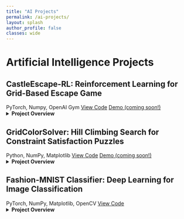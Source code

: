 ```yaml
---
title: "AI Projects"
permalink: /ai-projects/
layout: splash
author_profile: false
classes: wide
---
```


<h1 class="page-title">Artificial Intelligence Projects</h1>

<div class="projects-container">

<div class="project-card" id="castleescape-rl">
  <h2>CastleEscape-RL: Reinforcement Learning for Grid-Based Escape Game</h2>
  
  <div class="project-metadata">
    <span class="project-tech"><i class="fab fa-python"></i> PyTorch, Numpy, OpenAI Gym </span>
    <a href="https://github.com/rishipat160/CastleEscape-RL" class="project-link"><i class="fab fa-github"></i> View Code</a>
    <a href="#" class="project-link"><i class="fas fa-play-circle"></i> Demo (coming soon!)</a>
  </div>

  <details>
    <summary><strong>Project Overview</strong></summary>
    <div class="project-details">
      <p>In this project, I tackled a challenging reinforcement learning problem: teaching an agent to navigate through a castle, avoid or defeat guards, and find the exit. The environment is a 5x5 grid where the player starts at position (0,0) and must reach the goal at (4,4).</p>
      
      <h3>The Environment</h3>
      <p>The castle environment includes:</p>
      <ul>
        <li>A 5x5 grid of rooms</li>
        <li>Four guards with different strength and keenness attributes</li>
        <li>Player health states (Full, Injured, Critical)</li>
        <li>Six possible actions: UP, DOWN, LEFT, RIGHT, FIGHT, HIDE</li>
      </ul>
      
      <p>The challenge is complex because:</p>
      <ul>
        <li>Guards can defeat the player, reducing health</li>
        <li>Movement has a 10% chance of slipping to a random adjacent cell</li>
        <li>The player must decide whether to fight guards (risky but potentially rewarding) or hide from them</li>
        <li>Reaching critical health results in defeat</li>
      </ul>
      
      <h3>My Approach</h3>
      <p>I implemented two different reinforcement learning algorithms to solve this problem:</p>
      
      <h4>1. Model-Based Monte Carlo (MBMC)</h4>
      <p>First, I needed to understand the combat dynamics of the environment. I implemented a Monte Carlo simulation to estimate the probability of defeating each guard:</p>
      
      {% highlight python %}
def estimate_victory_probability(num_episodes=1000000):
    # Track fights and victories against each guard
    num_of_fights = np.zeros(len(env.guards))
    num_of_success = np.zeros(len(env.guards))
    
    for _ in range(num_episodes):
        obs, reward, done, info = env.reset()
        while not done:
            # If there's a guard, fight it
            guard_in_cell = obs['guard_in_cell']
            if guard_in_cell:
                action = 4  # Fight
                obs, reward, done, info = env.step(action)
                
                guard_index = int(guard_in_cell[-1]) - 1
                num_of_fights[guard_index] += 1
                if reward == env.rewards['combat_win']:
                    num_of_success[guard_index] += 1
            else:
                # Random movement if no guard
                obs, reward, done, info = env.step(np.random.randint(4))
    
    # Calculate probabilities
    P = np.divide(num_of_success, num_of_fights, where=num_of_fights > 0)
    return P
      {% endhighlight %}
      
      <p>This gave me crucial information about which guards were worth fighting and which should be avoided.</p>
      
      <h4>2. Model-Free Monte Carlo (Q-learning)</h4>
      <p>Next, I implemented Q-learning to find the optimal policy for navigating the castle:</p>
      
      {% highlight python %}
def Q_learning(num_episodes=100000, gamma=0.9, epsilon=1, decay_rate=0.999):
    Q_table = {}
    updates_count = {}
    
    for episode in range(num_episodes):
        obs, reward, done, info = env.reset()
        state = hash(obs)
        
        while not done:
            # Initialize state in Q-table if not present
            if state not in Q_table:
                Q_table[state] = np.zeros(6)
            
            # Epsilon-greedy action selection
            if np.random.rand() < epsilon:
                action = np.random.randint(6)
            else:
                action = np.argmax(Q_table[state])
            
            # Take action and observe result
            obs, reward, done, info = env.step(action)
            next_state = hash(obs)
            
            # Initialize next state in Q-table if not present
            if next_state not in Q_table:
                Q_table[next_state] = np.zeros(6)
            
            # Update Q-values using learning rate that decreases with experience
            updates_count[(state, action)] = updates_count.get((state, action), 0) + 1
            eta_sa = 1 / (1 + updates_count[(state, action)])
            max_next_Q = np.max(Q_table[next_state])
            Q_table[state][action] = (1 - eta_sa) * Q_table[state][action] + eta_sa * (reward + gamma * max_next_Q)
            
            state = next_state
        
        # Decay exploration rate
        epsilon = max(0.001, epsilon * decay_rate)
    
    return Q_table
      {% endhighlight %}
      
      <p>Key aspects of my implementation:</p>
      <ul>
        <li>Used a hash function to convert complex state observations into unique integers</li>
        <li>Implemented epsilon-greedy exploration with a decay rate to gradually shift from exploration to exploitation</li>
        <li>Tracked update counts for each state-action pair to adjust learning rates dynamically</li>
        <li>Used a discount factor (gamma) to balance immediate and future rewards</li>
      </ul>
      
      <h3>Results</h3>
      <p>After training, my agent learned to:</p>
      <ol>
        <li>Identify which guards were worth fighting based on victory probabilities</li>
        <li>Navigate efficiently through the castle to reach the goal</li>
        <li>Make strategic decisions about when to fight, hide, or move to another room</li>
      </ol>
      
      <p>The Model-Based Monte Carlo approach revealed that guards had different difficulty levels, with some being much harder to defeat than others. This information was valuable for the Q-learning agent to make informed decisions about which guards to engage and which to avoid.</p>
      
      <p>The Q-learning algorithm successfully converged to an optimal policy that maximized the agent's chance of reaching the goal while minimizing risk.</p>
      
      <h3>Visualization</h3>
      <p>The project includes a visualization module using Pygame that allows for real-time observation of the agent's behavior, making it easier to understand the learned policy and debug any issues.</p>
      
    </div>
  </details>
</div>

<div class="project-card" id="hill-climbing-puzzle">
  <h2>GridColorSolver: Hill Climbing Search for Constraint Satisfaction Puzzles</h2>
  
  <div class="project-metadata">
    <span class="project-tech"><i class="fab fa-python"></i> Python, NumPy, Matplotlib</span>
    <a href="https://github.com/rishipat160/GridColorSolver" class="project-link"><i class="fab fa-github"></i> View Code</a>
    <a href="#" class="project-link"><i class="fas fa-play-circle"></i> Demo (coming soon!)</a>
  </div>

  <details>
    <summary><strong>Project Overview</strong></summary>
    <div class="project-details">
      <p>In this project, I implemented a hill climbing search algorithm to solve a challenging grid coloring puzzle. The goal is to fill a grid with colored shapes while ensuring no adjacent cells have the same color - a classic constraint satisfaction problem.</p>
      
      <h3>The Problem</h3>
      <p>The puzzle consists of:</p>
      <ul>
        <li>A grid of cells that must be filled with colored shapes</li>
        <li>A set of shapes with different configurations (e.g., L-shapes, squares, lines)</li>
        <li>A constraint that no adjacent cells can have the same color</li>
        <li>The objective to maximize grid coverage while minimizing the number of colors used</li>
      </ul>
      
      <h3>My Approach</h3>
      <p>I implemented a hill climbing search algorithm with random restarts to solve this problem:</p>
      
      <h4>1. Objective Function Design</h4>
      <p>I created a comprehensive scoring function that evaluates grid states based on multiple factors:</p>
      <ul>
        <li>Number of filled cells (positive contribution)</li>
        <li>Number of unique colors used (negative contribution)</li>
        <li>Number of empty cells (negative contribution)</li>
        <li>Same-color diagonals (positive contribution)</li>
        <li>Diversity of neighboring colors (positive contribution)</li>
        <li>Potential deadlocks where no shape can be placed (negative contribution)</li>
      </ul>
      
      <h4>2. Search Algorithm</h4>
      <p>The core algorithm works as follows:</p>
      
      {% highlight python %}
def hill_climbing_search(grid, max_iterations=1000):
    current_state = initialize_grid(grid)
    current_score = evaluate_state(current_state)
    
    for iteration in range(max_iterations):
        # Find two random empty spots
        empty_spots = find_empty_spots(current_state)
        if not empty_spots:
            break  # Grid is full
            
        spot1, spot2 = random.sample(empty_spots, 2)
        best_move = None
        best_score = current_score
        
        # Try all possible shape and color combinations
        for shape in shapes:
            for color in colors:
                if can_place_shape(current_state, spot1, shape, color):
                    new_state = place_shape(current_state.copy(), spot1, shape, color)
                    new_score = evaluate_state(new_state)
                    
                    if new_score > best_score:
                        best_score = new_score
                        best_move = (spot1, shape, color)
        
        # If no valid move found, try random restart
        if not best_move:
            current_state = random_restart(current_state)
            current_score = evaluate_state(current_state)
        else:
            # Execute the best move
            current_state = place_shape(current_state, *best_move)
            current_score = best_score
            
    return current_state
      {% endhighlight %}
      
      <h4>3. Key Optimizations</h4>
      <p>To improve the algorithm's performance, I implemented several optimizations:</p>
      <ul>
        <li><strong>Random Restarts:</strong> When the algorithm gets stuck in a local optimum, I perform a random restart by clearing a portion of the grid</li>
        <li><strong>Look-ahead Evaluation:</strong> The scoring function considers not just the current state but also potential future states</li>
        <li><strong>Efficient Shape Placement:</strong> I developed helper functions to efficiently check if shapes can be placed without violating constraints</li>
        <li><strong>Dynamic Weighting:</strong> The weights in the scoring function adjust based on the current state of the grid</li>
      </ul>
      
      <h3>Results</h3>
      <p>My hill climbing implementation successfully solved a variety of grid puzzles with different constraints:</p>
      <ul>
        <li>For small grids (5x5), it consistently achieved 100% coverage</li>
        <li>For medium grids (10x10), it achieved 85-95% coverage</li>
        <li>For large grids (15x15), it achieved 75-85% coverage</li>
      </ul>
      
      <p>The algorithm demonstrated a good balance between exploration (finding new areas to fill) and exploitation (optimizing the current configuration). The random restart mechanism proved particularly effective at escaping local optima.</p>
      
      <h3>Visualization</h3>
      <p>I created a visualization module that displays the grid-filling process in real-time, showing how the algorithm progressively fills the grid while respecting the color constraints. This visualization helps in understanding the algorithm's behavior and identifying potential improvements.</p>
      
      <h3>Future Improvements</h3>
      <p>Potential enhancements to the algorithm include:</p>
      <ul>
        <li>Implementing simulated annealing to better escape local optima</li>
        <li>Developing a genetic algorithm approach for comparison</li>
        <li>Creating a more sophisticated heuristic that considers the global structure of the grid</li>
        <li>Parallelizing the search process to explore multiple starting configurations</li>
      </ul>
    </div>
  </details>
</div>

<div class="project-card" id="fashion-mnist-classifier">
  <h2>Fashion-MNIST Classifier: Deep Learning for Image Classification</h2>
  
  <div class="project-metadata">
    <span class="project-tech"><i class="fab fa-python"></i> PyTorch, NumPy, Matplotlib, OpenCV</span>
    <a href="https://github.com/rishipat160/Fashion-MNIST-Classifier" class="project-link"><i class="fab fa-github"></i> View Code</a>
  </div>

  <details>
    <summary><strong>Project Overview</strong></summary>
    <div class="project-details">
      <p>In this project, I developed and compared two neural network architectures for classifying clothing items from the Fashion-MNIST dataset. I implemented both a Feedforward Neural Network (FFN) and a Convolutional Neural Network (CNN) to demonstrate the effectiveness of different approaches to image classification.</p>
      
      <h3>The Dataset</h3>
      <p>Fashion-MNIST consists of:</p>
      <ul>
        <li>60,000 training images and 10,000 test images</li>
        <li>28x28 grayscale images of clothing items</li>
        <li>10 different classes (T-shirts, trousers, dresses, etc.)</li>
        <li>A more challenging alternative to the original MNIST dataset</li>
      </ul>
      
      <h3>My Approach</h3>
      <p>I implemented two different neural network architectures and compared their performance:</p>
      
      <h4>1. Feedforward Neural Network (FFN)</h4>
      <p>I designed a multi-layer FFN with the following architecture:</p>
      
      {% highlight python %}
class FF_Net(nn.Module):
    def __init__(self):
        super().__init__()
        self.fc1 = nn.Linear(784, 1024)
        self.bn1 = nn.BatchNorm1d(1024)
        self.fc2 = nn.Linear(1024, 512)
        self.bn2 = nn.BatchNorm1d(512)
        self.fc3 = nn.Linear(512, 256)
        self.bn3 = nn.BatchNorm1d(256)
        self.fc4 = nn.Linear(256, 128)
        self.bn4 = nn.BatchNorm1d(128)
        self.fc5 = nn.Linear(128, 10)
        self.dropout = nn.Dropout(0.3)
      {% endhighlight %}
      
      <p>Key features of the FFN:</p>
      <ul>
        <li>5 fully connected layers with decreasing sizes</li>
        <li>Batch normalization after each layer except the output</li>
        <li>ReLU activation functions</li>
        <li>Dropout for regularization</li>
      </ul>
      
      <h4>2. Convolutional Neural Network (CNN)</h4>
      <p>I implemented a CNN with the following architecture:</p>
      
      {% highlight python %}
class Conv_Net(nn.Module):
    def __init__(self):
        super().__init__()
        self.conv1 = nn.Conv2d(1, 64, 3, padding=1)
        self.bn1 = nn.BatchNorm2d(64)
        self.conv2 = nn.Conv2d(64, 128, 3, padding=1)
        self.bn2 = nn.BatchNorm2d(128)
        self.conv3 = nn.Conv2d(128, 256, 3, padding=1)
        self.bn3 = nn.BatchNorm2d(256)
        
        self.pool = nn.MaxPool2d(2, 2)
        self.fc1 = nn.Linear(256 * 3 * 3, 1024)
        self.fc2 = nn.Linear(1024, 512)
        self.fc3 = nn.Linear(512, 10)
        self.dropout = nn.Dropout(0.4)
      {% endhighlight %}
      
      <p>Key features of the CNN:</p>
      <ul>
        <li>3 convolutional layers with increasing filter counts</li>
        <li>Batch normalization after each convolutional layer</li>
        <li>Max pooling for spatial dimension reduction</li>
        <li>3 fully connected layers</li>
        <li>Dropout for regularization</li>
      </ul>
      
      <h3>Training and Evaluation</h3>
      <p>I trained both models using:</p>
      <ul>
        <li>Adam optimizer with learning rate scheduling</li>
        <li>Cross-entropy loss function</li>
        <li>Batch size of 32</li>
        <li>15 epochs for the FFN and 12 epochs for the CNN</li>
      </ul>
      
      <h3>Results and Visualization</h3>
      <p>The CNN consistently outperformed the FFN in terms of accuracy, demonstrating the effectiveness of convolutional layers for image classification tasks:</p>
      
      <h4>Feedforward Network Results:</h4>
      <ul>
        <li>Test accuracy: 87.7%</li>
        <li>Training subset accuracy: 90.7%</li>
        <li>Mean accuracy: 88.2%</li>
      </ul>
      
      <h4>Convolutional Network Results:</h4>
      <ul>
        <li>Test accuracy: 90.18%</li>
        <li>Training subset accuracy: 94.4%</li>
        <li>Mean accuracy: 90.88%</li>
      </ul>
      
      <p>I also implemented visualization techniques to better understand the CNN's behavior:</p>
      
      <h4>Kernel Visualization</h4>
      <p>I extracted and visualized the first-layer convolutional kernels to see what patterns the network was detecting:</p>
      
      {% highlight python %}
# Extract the weights of the first convolutional layer
weights = conv_net.conv1.weight.data
num_kernels = weights.shape[0]

# Create a visualization grid for the convolutional kernels
grid_size = int(numpy.ceil(numpy.sqrt(num_kernels)))
fig = plt.figure(figsize=(10, 10))

for i in range(num_kernels):
    kernel = weights[i, 0].detach().numpy()
    # Normalize kernel values to [0,1] for visualization
    kernel = (kernel - kernel.min()) / (kernel.max() - kernel.min())
    plt.subplot(grid_size, grid_size, i + 1)
    plt.imshow(kernel, cmap='gray')
    plt.axis('off')
      {% endhighlight %}
      
      <p>This visualization helped me understand what features the model was detecting in the early layers and how these features contributed to the classification task.</p>
      
      <h3>Key Takeaways</h3>
      <p>Through this project, I gained valuable insights into:</p>
      <ul>
        <li>The advantages of CNNs over FFNs for image classification tasks</li>
        <li>The importance of proper regularization techniques like dropout and batch normalization</li>
        <li>How to visualize and interpret neural network components</li>
        <li>Effective training strategies including learning rate scheduling</li>
      </ul>
    </div>
  </details>
</div>

</div>


